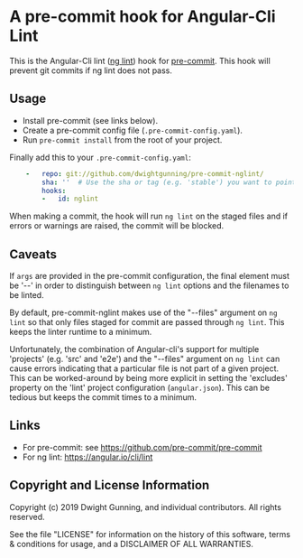 # A pre-commit hook for Angular-Cli Lint

This is the Angular-Cli lint ([ng lint](https://angular.io/cli/lint)) hook for [pre-commit](https://pre-commit.com). This hook will prevent git commits if ng lint does not pass.

## Usage

- Install pre-commit (see links below).
- Create a pre-commit config file (`.pre-commit-config.yaml`).
- Run `pre-commit install` from the root of your project.

Finally add this to your `.pre-commit-config.yaml`:

```yaml
    -   repo: git://github.com/dwightgunning/pre-commit-nglint/
        sha: ''  # Use the sha or tag (e.g. 'stable') you want to point at
        hooks:
        -   id: nglint
```

When making a commit, the hook will run `ng lint` on the staged files and if errors or warnings are raised, the commit will be blocked.

## Caveats

If `args` are provided in the pre-commit configuration, the final element must be '--' in order to distinguish between `ng lint` options and the filenames to be linted.

By default, pre-commit-nglint makes use of the "--files" argument on `ng lint` so that only files staged for commit are passed through `ng lint`. This keeps the linter runtime to a minimum.

Unfortunately, the combination of Angular-cli's support for multiple 'projects' (e.g. 'src' and 'e2e') and the "--files" argument on `ng lint` can cause errors indicating that a particular file is not part of a given project. This can be worked-around by being more explicit in setting the 'excludes' property on the 'lint' project configuration (`angular.json`). This can be tedious but keeps the commit times to a minimum.

## Links
- For pre-commit: see https://github.com/pre-commit/pre-commit
- For ng lint: https://angular.io/cli/lint

## Copyright and License Information

Copyright (c) 2019 Dwight Gunning, and individual contributors. All rights reserved.

See the file "LICENSE" for information on the history of this software, terms & conditions for usage, and a DISCLAIMER OF ALL WARRANTIES.

